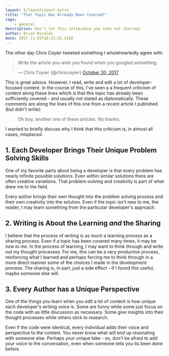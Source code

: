 ```yaml
---
layout: $/layouts/post.astro
title: "That Topic Has Already Been Covered!"
tags:
    - general
description: Don't let this intimidate you into not sharing!
author: Brian Rinaldi
date: 2017-11-01T10:23:31.210Z
---
```


The other day Chris Coyier tweeted something I wholeheartedly agree with:

<blockquote class="twitter-tweet" data-partner="tweetdeck"><p lang="en" dir="ltr">Write the article you wish you found when you googled something.</p>&mdash; Chris Coyier (@chriscoyier) <a href="https://twitter.com/chriscoyier/status/925081793576837120?ref_src=twsrc%5Etfw">October 30, 2017</a></blockquote>
<script async src="https://platform.twitter.com/widgets.js" charset="utf-8"></script>

This is great advice. However, I read, write and edit a lot of developer-focused content. In the course of this, I've seen a a frequent criticism of content along these lines which is that this topic has already been sufficiently covered - and usually not stated as diplomatically. These comments are along the lines of this one from a recent article I published (but didn't write):

> Oh boy, another one of these articles. No thanks.

I wanted to briefly discuss why I think that this criticism is, in almost all cases, misplaced.

## 1. Each Developer Brings Their Unique Problem Solving Skills

One of my favorite parts about being a developer is that every problem has nearly infinite possible solutions. Even within similar solutions there are often creative variations. That problem-solving and creativity is part of what drew me to the field.

Every author brings their own thought into the problem solving process and their own creativity into the solution. Even if the topic isn't new to me, the reader, I may learn something from the particular developer's approach.

## 2. Writing is About the Learning _and_ the Sharing

I believe that the process of writing is as much a learning process as a sharing process. Even if a topic has been covered many times, it may be _new to me_. In the process of learning, I may want to think through and write out my thought processes. For me, this can be a very productive process, reinforcing what I learned and perhaps forcing me to think through in a more direct manner some of the choices I made in the development process. The sharing is, in part, just a side effect - if I found this useful, maybe someone else will.

## 3. Every Author has a Unique Perspective

One of the things you learn when you edit a lot of content is how unique each developer's writing voice is. Some are funny while some just focus on the code with as little discussion as necessary. Some give insights into their thought processes while others stick to research.

Even if the code were identical, every individual adds their voice and perspective to the content. You never know what will end up resonating with someone else. Perhaps your unique take  - so, don't be afraid to add your voice to the conversation, even when someone tells you its been done before.